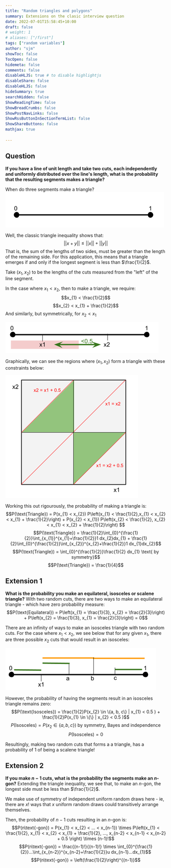 ```yaml
---
title: "Random triangles and polygons"
summary: Extensions on the clasic interview question
date: 2022-07-01T15:58:45+10:00
draft: false
# weight: 1
# aliases: ["/first"]
tags: ["random variables"]
author: "sjm"
showToc: false
TocOpen: false
hidemeta: false
comments: false
disableHLJS: true # to disable highlightjs
disableShare: false
disableHLJS: false
hideSummary: true
searchHidden: false
ShowReadingTime: false
ShowBreadCrumbs: false
ShowPostNavLinks: false
ShowRssButtonInSectionTermList: false
ShowShareButtons: false
mathjax: true

---
```


## Question
**If you have a line of unit length and take two cuts, each independently and uniformly distributed over the line's length, what is the probability that the resulting segments makes a triangle?**

When do three segments make a triangle?
<img src="/triangle/triangle_1.png">

Well, the classic triangle inequality shows that:
$$||x + y|| \leq ||x|| + ||y||$$
That is, the sum of the lengths of two sides, must be greater than the length of the remaining side. For this application, this means that a triangle emerges if and only if the longest segment is less than $\frac{1}{2}$.

Take $(x_{1}, x_{2})$ to be the lengths of the cuts measured from the "left" of the line segment. 

In the case where $x_{1} < x_{2}$, then to make a triangle, we require:
$$x_{1} < \frac{1}{2}$$
$$x_{2} < x_{1} + \frac{1}{2}$$
And similarly, but symmetrically, for $x_{2} < x_{1}$

<img src="/triangle/triangle_2.png">

Graphically, we can see the regions where $(x_{1}, x_{2})$ form a triangle with these constraints below:

<img src="/triangle/triangle_3.png">

Working this out rigourously, the probability of making a triangle is:
$$P(\text{Triangle}) = P(x_{1} < x_{2}) P\left(x_{1} < \frac{1}{2},x_{1} < x_{2} < x_{1} + \frac{1}{2}\right) + P(x_{2} < x_{1}) P\left(x_{2} < \frac{1}{2}, x_{2} < x_{1} < x_{2} + \frac{1}{2}\right) $$
$$P(\text{Triangle}) = \frac{1}{2}\int_{0}^{\frac{1}{2}}\int_{x_{1}}^{x_{1}+\frac{1}{2}}1  dx_{2}dx_{1} + \frac{1}{2}\int_{0}^{\frac{1}{2}}\int_{x_{2}}^{x_{2}+\frac{1}{2}}1  dx_{1}dx_{2}$$
$$P(\text{Triangle}) = \int_{0}^{\frac{1}{2}}\frac{1}{2} dx_{1} \text{  by symmetry}$$ 
$$P(\text{Triangle}) = \frac{1}{4}$$ 



## Extension 1
**What is the probability you make an equilateral, isosceles or scalene triangle?**
With two random cuts, there are two ways to make an equilateral triangle - which have zero probability measure:
$$P(\text{Equilateral}) = P\left(x_{1} = \frac{1}{3}, x_{2} = \frac{2}{3}\right) + P\left(x_{2} = \frac{1}{3}, x_{1} = \frac{2}{3}\right) = 0$$

There are an infinity of ways to make an isosceles triangle with two random cuts. For the case where $x_{1} < x_{2}$, we see below that for any given $x_{1}$, there are three possible $x_{2}$ cuts that would result in an isosceles:

<img src="/triangle/triangle_4.png">

However, the probability of having the segments result in an isosceles triangle remains zero:
$$P(\text{Isosceles}) = \frac{1}{2}P(x_{2} \in \{a, b, c\} | x_{1} < 0.5 ) + \frac{1}{2}P(x_{1} \in \{\} | x_{2} < 0.5 )$$
$$P(\text{Isosceles}) =   P(x_{2} \in \{a, b, c\}) \text{   by symmetry, Bayes and independence}$$
$$P(\text{Isosceles}) =   0$$

Resultingly, making two random cuts that forms a a triangle, has a probability of 1 of being a scalene triangle!

## Extension 2
**If you make $n-1$ cuts, what is the probability the segments make an $n$-gon?**
Extending the triangle inequality, we see that, to make an $n$-gon, the longest side must be less than $\frac{1}{2}$. 

We make use of symmetry of independent uniform random draws here - ie, there are $x!$ ways that $x$ uniform random draws could transitively arrange themselves.

Then, the probability of $n-1$ cuts resulting in an $n$-gon is:
$$P(n\text{-gon}) = P(x_{1} < x_{2} < ... < x_{n-1}) \times P\left(x_{1} < \frac{1}{2}, x_{1} < x_{2} < x_{1} + \frac{1}{2}, ..., x_{n-2} < x_{n-1} < x_{n-2} + 0.5 \right) \times (n-1)!$$
$$P(n\text{-gon}) = \frac{(n-1)!}{(n-1)!} \times \int_{0}^{\frac{1}{2}}...\int_{x_{n-2}}^{x_{n-2}+\frac{1}{2}}u dx_{n-1}...dx_{1}$$
$$P(n\text{-gon}) = \left(\frac{1}{2}\right)^{(n-1)}$$
